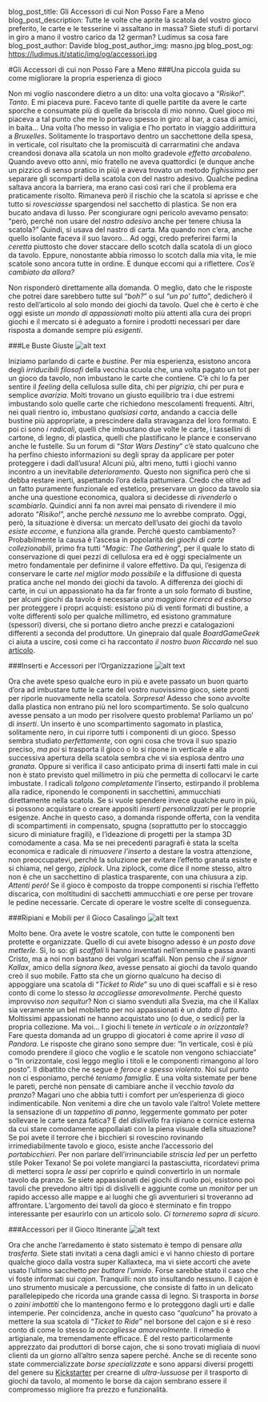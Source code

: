 blog_post_title: Gli Accessori di cui Non Posso Fare a Meno
blog_post_description: Tutte le volte che aprite la scatola del vostro gioco preferito, le carte e le tesserine vi assaltano in massa? Siete stufi di portarvi in giro a mano il vostro carico da 12 german? Ludimus sa cosa fare
blog_post_author: Davide
blog_post_author_img: masno.jpg
blog_post_og: https://ludimus.it/static/img/og/accessori.jpg

#Gli Accessori di cui non Posso Fare a Meno
###Una piccola guida su come migliorare la propria esperienza di gioco

Non mi voglio nascondere dietro a un dito: una volta giocavo a “_Risiko!_”. 
*Tanto*. E mi piaceva pure. 
Facevo tante di quelle partite da avere le carte sporche e consumate più di quelle da briscola di mio nonno. 
Quel gioco mi piaceva a tal punto che me lo portavo spesso in giro: al bar, a casa di amici, in baita… Una volta l’ho messo in valigia e l’ho portato in viaggio addirittura a *Bruxelles*. Solitamente lo trasportavo dentro un sacchettone della spesa, in verticale, col risultato che la promiscuità di carrarmatini che andava creandosi donava alla scatola un non molto gradevole *effetto arcobaleno*. 
Quando avevo otto anni, mio fratello ne aveva quattordici (e dunque anche un pizzico di senso pratico in più) e aveva trovato un metodo *fighissimo* per separare gli scomparti della scatola con del nastro adesivo. Qualche pedina saltava ancora la barriera, ma erano casi così rari che il problema era praticamente risolto. Rimaneva però il rischio che la scatola si aprisse e che tutto si *rovesciasse* spargendosi nel sacchetto di plastica. Se non era bucato andava di lusso. 
Per scongiurare ogni pericolo avevamo pensato: “però, perché non usare del *nastro adesivo* anche per tenere chiusa la scatola?” Quindi, si usava del nastro di carta. Ma quando non c’era, anche quello isolante faceva il suo lavoro… 
Ad oggi, credo preferirei farmi la *ceretta* piuttosto che dover staccare dello scotch dalla scatola di un gioco da tavolo. Eppure, nonostante abbia rimosso lo scotch dalla mia vita, le mie scatole sono ancora tutte in ordine.
E dunque eccomi qui a riflettere. *Cos’è cambiato da allora?*

Non risponderò direttamente alla domanda. O meglio, dato che le risposte che potrei dare sarebbero  tutte sul  “*boh?*” o sul “*un po’ tutto*”, dedicherò il resto dell’articolo al solo mondo dei giochi da tavolo. 
Quel che è certo è che oggi esiste *un mondo di appassionati* molto più attenti alla cura dei propri giochi e il mercato si è adeguato a fornire i prodotti necessari per dare risposta a domande sempre più *esigenti*.

###Le Buste Giuste
![alt text](../static/img/blog/accessori/bustine.png "Bustine!")

Iniziamo parlando di carte e *bustine*. 
Per mia esperienza, esistono ancora degli *irriducibili filosofi* della vecchia scuola che, una volta pagato un tot per un gioco da tavolo, non imbustano le carte che contiene. C’è chi lo fa per sentire il *feeling* della cellulosa sulle dita, chi per *pigrizia*, chi per pura e semplice *avarizia*. 
Molti trovano un giusto equilibrio tra i due estremi imbustando solo quelle carte che richiedono mescolamenti frequenti. 
Altri, nei quali rientro io, imbustano *qualsiasi carta*, andando a caccia delle bustine più appropriate, a prescindere dalla stravaganza del loro formato. 
E poi ci sono *i radicali*, quelli che imbustano due volte le carte, i tassellini di cartone, di legno, di plastica, quelli che plastificano le plance e conservano anche le fustelle. Su un forum di “_Star Wars Destiny_” c’è stato qualcuno che ha perfino chiesto informazioni su degli spray da applicare per poter proteggere i dadi dall’usura! 
Alcuni più, altri meno, tutti i giochi vanno incontro a un inevitabile *deterioramento*. Questo non significa però che si debba restare inerti, aspettando l’ora della pattumiera. Credo che oltre ad un fatto puramente funzionale ed estetico, preservare un gioco da tavolo sia anche una questione economica, qualora si decidesse di *rivenderlo* o *scambiarlo*. 
Quindici anni fa non avrei mai pensato di rivendere il mio adorato “_Risiko!_”, anche perché *nessuno* me lo avrebbe comprato. Oggi, però, la situazione è diversa: un mercato dell’usato dei giochi da tavolo *esiste eccome*, e funziona alla grande. 
Perché questo cambiamento? Probabilmente la causa è l’ascesa in popolarità dei *giochi di carte collezionabili*, primo fra tutti “_Magic: The Gathering_”, per il quale lo stato di conservazione di quei pezzi di cellulosa era ed è oggi specialmente un metro fondamentale per definirne il valore effettivo. Da qui, l’esigenza di conservare le carte *nel miglior modo possibile* e la diffusione di questa pratica anche nel mondo dei giochi da tavolo. 
A differenza dei giochi di carte, in cui un appassionato ha da far fronte a un solo formato di bustine, per alcuni giochi da tavolo è necessaria *una maggiore ricerca ed esborso* per proteggere i propri acquisti: esistono più di venti formati di bustine, a volte differenti solo per qualche millimetro, ed esistono grammature (spessori) diversi, che si portano dietro anche prezzi e catalogazioni differenti a seconda del produttore. 
Un ginepraio dal quale _BoardGameGeek_ ci aiuta a uscire, così come ci ha raccontato *il nostro buon Riccardo* nel suo [articolo](https://ludimus.it/blog/2018-06-09-mini-guida-a-boardgamegeek.html).


###Inserti e Accessori per l’Organizzazione
![alt text](../static/img/blog/accessori/inserti.png "Inserti")

Ora che avete speso qualche euro in più e avete passato un buon quarto d’ora ad imbustare tutte le carte del vostro nuovissimo gioco, siete pronti per riporle nuovamente nella scatola. *Sorpresa!* Adesso che sono avvolte dalla plastica non entrano più nel loro scompartimento. Se solo qualcuno avesse pensato a un modo per risolvere questo problema! 
Parliamo un po’ di *inserti*. Un inserto è uno scompartimento sagomato in plastica, solitamente nero, in cui riporre tutti i componenti di un gioco. Spesso sembra studiato *perfettamente*, con ogni cosa che trova il suo spazio preciso, *ma poi* si trasporta il gioco o lo si ripone in verticale e alla successiva apertura della scatola sembra che vi sia esplosa dentro *una granata*. Oppure si verifica il caso anticipato prima di inserti fatti male in cui non è stato previsto quel millimetro in più che permetta di collocarvi le carte imbustate. 
I radicali *tolgono completamente* l’inserto, estirpando il problema alla radice, riponendo le componenti in sacchettini, ammucchiati direttamente nella scatola. 
Se si vuole spendere invece qualche euro in più, si possono acquistare o creare appositi *inserti personalizzati* per le proprie esigenze. Anche in questo caso, a domanda risponde offerta, con la vendita di scompartimenti in compensato, spugna (soprattutto per lo stoccaggio sicuro di miniature fragili), e l’ideazione di progetti per la stampa 3D comodamente a casa.
Ma se nei precedenti paragrafi è stata la scelta economica e radicale di *rimuovere l’inserto* a destare la vostra attenzione, non preoccupatevi, perché la soluzione per evitare l’effetto granata esiste e si chiama, nel gergo, *ziplock*. 
Una ziplock, come dice il nome stesso, altro non è che un sacchettino di plastica trasparente, con una chiusura a zip. *Attenti però!* Se il gioco è composto da troppe componenti si rischia l’effetto discarica, con moltitudini di sacchetti ammucchiati e ore perse per trovare le pedine necessarie. Cercate di operare le vostre scelte di conseguenza.

###Ripiani e Mobili per il Gioco Casalingo
![alt text](../static/img/blog/accessori/mobili.png "Ripiani")

Molto bene. Ora avete le vostre scatole, con tutte le componenti ben protette e organizzate. Quello di cui avete bisogno adesso è *un posto dove metterle*. 
Sì, lo so: gli *scaffali* li hanno inventati nell’ennemila e passa avanti Cristo, ma a noi non bastano dei volgari scaffali. 
Non penso che *il signor Kallax*, amico della *signora Ikea*, avesse pensato ai giochi da tavolo quando creò  il suo mobile. Fatto sta che un giorno qualcuno ha deciso di appoggiare una scatola di “_Ticket to Ride_” su uno di quei scaffali e si è reso conto di come lo stesso *la accogliesse amorevolmente*. 
Perché questo improvviso _non sequitur_? Non ci siamo svenduti alla Svezia, ma che il Kallax sia veramente un bel mobiletto per noi appassionati è un *dato di fatto*. Moltissimi appassionati ne hanno acquistato uno (o due, o sedici) per la propria collezione.
Ma voi… I giochi li tenete *in verticale o in orizzontale*? 
Fare questa domanda ad un gruppo di giocatori è come aprire il *vaso di Pandora*. Le risposte che girano sono sempre due: “In verticale, così è più comodo prendere il gioco che voglio e le scatole non vengono schiacciate” o “In orizzontale, così leggo meglio i titoli e le componenti rimangono al loro posto”. Il dibattito che ne segue è *feroce e spesso violento*.
Noi sul punto non ci esponiamo, perché *teniamo famiglia*.
E una volta sistemate per bene le pareti, perché non pensate di cambiare anche il vecchio *tavolo da pranzo*? Magari uno che abbia tutti i comfort per un’esperienza di gioco indimenticabile. Non venitemi a dire che un tavolo vale l’altro! Volete mettere la sensazione di un *tappetino di panno*, leggermente gommato per poter sollevare le carte senza fatica? E del *dislivello* fra ripiano e cornice esterna da cui stare comodamente appollaiati con la piena visuale della situazione? Se poi avete il terrore che i bicchieri si rovescino rovinando irrimediabilmente tavolo e gioco, esiste anche l’accessorio del *portabicchieri*. Per non parlare dell’irrinunciabile *striscia led* per un perfetto stile Poker Texano! 
Se poi volete mangiarci la pastasciutta, ricordatevi prima di metterci sopra *le assi* per coprirlo e quindi convertirlo in un normale tavolo da pranzo. 
Se siete appassionati dei giochi di ruolo poi, esistono poi tavoli che prevedono altri tipi di dislivelli e aggiunte come un *monitor* per un rapido accesso alle mappe e ai luoghi che gli avventurieri si troveranno ad affrontare.
L’argomento dei tavoli da gioco è sterminato e fin troppo interessante per esaurirlo con un articolo solo. *Ci torneremo sopra di sicuro*.

###Accessori per il Gioco Itinerante
![alt text](../static/img/blog/accessori/accessori.png "Accessori da viaggio")

Ora che anche l’arredamento è stato sistemato è tempo di pensare *alla trasferta*. Siete stati invitati a cena dagli amici e vi hanno chiesto di portare qualche gioco dalla vostra super Kallaxteca, ma vi siete accorti che avete usato l’ultimo sacchetto *per buttare l’umido*. Forse sarebbe stato il caso che vi foste informati sui *cajon*. 
Tranquilli: non sto insultando nessuno. Il cajon è uno strumento musicale a percussione, che consiste di fatto in un delicato parallelepipedo che ricorda una grande cassa di legno. Si trasporta in *borse* o *zaini imbottiti* che lo mantengono fermo e lo proteggono dagli urti e dalle intemperie. 
Per coincidenza, anche in questo caso “*qualcuno*” ha provato a mettere la sua scatola di “_Ticket to Ride_” nel borsone del cajon e si è reso conto di come lo stesso *la accogliesse amorevolmente*. Il rimedio è artigianale, ma tremendamente efficace. È del resto particolarmente apprezzato dai produttori di borse cajon, che si sono trovati migliaia di nuovi clienti da un giorno all’altro senza sapere perché. 
Anche se di recente sono state commercializzate *borse specializzate* e sono apparsi diversi progetti del genere su [Kickstarter](https://ludimus.it/blog/2018-08-27-mini-guida-a-kickstarter.html) per crearne di *ultra-lussuose* per il trasporto di giochi da tavolo, al momento le borse da cajon sembrano essere il compromesso migliore fra prezzo e funzionalità.
